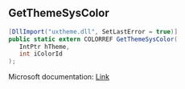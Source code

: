 ## GetThemeSysColor

```csharp
[DllImport("uxtheme.dll", SetLastError = true)]
public static extern COLORREF GetThemeSysColor(
   IntPtr hTheme,
   int iColorId
);
```

Microsoft documentation: [Link](https://docs.microsoft.com/en-us/windows/win32/api/uxtheme/nf-uxtheme-getthemesyscolor)
